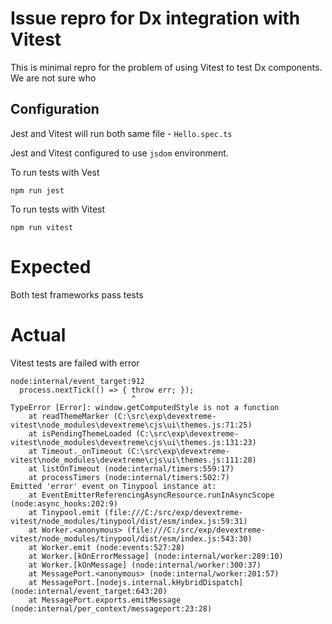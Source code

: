 # Issue repro for Dx integration with Vitest

This is minimal repro for the problem of using Vitest to test Dx components.
We are not sure who

## Configuration


Jest and Vitest will run both same file - `Hello.spec.ts`

Jest and Vitest configured to use `jsdom` environment.

To run tests with Vest
```
npm run jest
```

To run tests with Vitest
```
npm run vitest
```

# Expected

Both test frameworks pass tests

# Actual

Vitest tests are failed with error

```
node:internal/event_target:912
  process.nextTick(() => { throw err; });
                           ^
TypeError [Error]: window.getComputedStyle is not a function
    at readThemeMarker (C:\src\exp\devextreme-vitest\node_modules\devextreme\cjs\ui\themes.js:71:25)
    at isPendingThemeLoaded (C:\src\exp\devextreme-vitest\node_modules\devextreme\cjs\ui\themes.js:131:23)
    at Timeout._onTimeout (C:\src\exp\devextreme-vitest\node_modules\devextreme\cjs\ui\themes.js:111:28)
    at listOnTimeout (node:internal/timers:559:17)
    at processTimers (node:internal/timers:502:7)
Emitted 'error' event on Tinypool instance at:
    at EventEmitterReferencingAsyncResource.runInAsyncScope (node:async_hooks:202:9)
    at Tinypool.emit (file:///C:/src/exp/devextreme-vitest/node_modules/tinypool/dist/esm/index.js:59:31)
    at Worker.<anonymous> (file:///C:/src/exp/devextreme-vitest/node_modules/tinypool/dist/esm/index.js:543:30)
    at Worker.emit (node:events:527:28)
    at Worker.[kOnErrorMessage] (node:internal/worker:289:10)
    at Worker.[kOnMessage] (node:internal/worker:300:37)
    at MessagePort.<anonymous> (node:internal/worker:201:57)
    at MessagePort.[nodejs.internal.kHybridDispatch] (node:internal/event_target:643:20)
    at MessagePort.exports.emitMessage (node:internal/per_context/messageport:23:28)
```